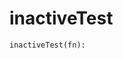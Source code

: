 # <a id="Peeves.Peeves.TestUtils.inactiveTest">inactiveTest</a>


```python
inactiveTest(fn): 
```
 



